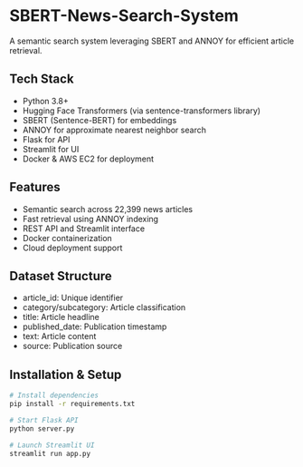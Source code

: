 # SBERT-News-Search-System

A  semantic search system leveraging SBERT and ANNOY for efficient article retrieval.

## Tech Stack
- Python 3.8+
- Hugging Face Transformers (via sentence-transformers library)
- SBERT (Sentence-BERT) for embeddings
- ANNOY for approximate nearest neighbor search 
- Flask for API
- Streamlit for UI
- Docker & AWS EC2 for deployment

## Features
- Semantic search across 22,399 news articles
- Fast retrieval using ANNOY indexing
- REST API and Streamlit interface
- Docker containerization
- Cloud deployment support

## Dataset Structure
- article_id: Unique identifier
- category/subcategory: Article classification
- title: Article headline
- published_date: Publication timestamp
- text: Article content
- source: Publication source

## Installation & Setup
```bash
# Install dependencies
pip install -r requirements.txt

# Start Flask API
python server.py

# Launch Streamlit UI
streamlit run app.py